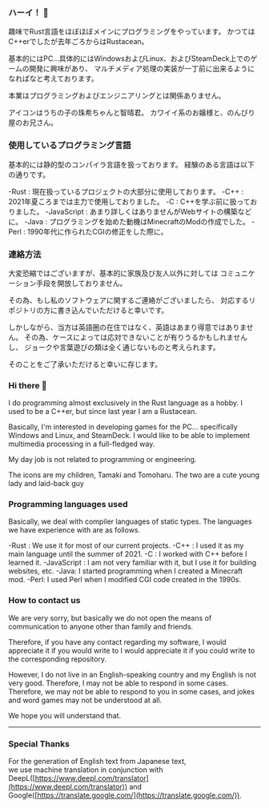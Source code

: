 ### ハーイ！ 👋

趣味でRust言語をほぼほぼメインにプログラミングをやっています。
かつてはC++erでしたが去年ごろからはRustacean。

基本的にはPC…具体的にはWindowsおよびLinux、およびSteamDeck上でのゲームの開発に興味があり、
マルチメディア処理の実装が一丁前に出来るようになればなと考えております。

本業はプログラミングおよびエンジニアリングとは関係ありません。

アイコンはうちの子の珠希ちゃんと智晴君。
カワイイ系のお嬢様と、のんびり屋のお兄さん。


### 使用しているプログラミング言語

基本的には静的型のコンパイラ言語を扱っております。
経験のある言語は以下の通りです。

-Rust : 現在扱っているプロジェクトの大部分に使用しております。
-C++ : 2021年夏ころまでは主力で使用しておりました。
-C : C++を学ぶ前に扱っておりました。
-JavaScript : あまり詳しくはありませんがWebサイトの構築などに。
-Java : プログラミングを始めた動機はMinecraftのModの作成でした。
-Perl : 1990年代に作られたCGIの修正をした際に。


### 連絡方法

大変恐縮ではございますが、基本的に家族及び友人以外に対しては
コミュニケーション手段を開放しておりません。

その為、もし私のソフトウェアに関するご連絡がございましたら、
対応するリポジトリの方に書き込んでいただけると幸いです。

しかしながら、当方は英語圏の在住ではなく、英語はあまり得意ではありません。
その為、ケースによっては応対できないことが有りうるかもしれませんし、
ジョークや言葉遊びの類は全く通じないものと考えられます。

そのことをご了承いただけると幸いに存じます。


### Hi there 👋

I do programming almost exclusively in the Rust language as a hobby.
I used to be a C++er, but since last year I am a Rustacean.

Basically, I'm interested in developing games for the PC... specifically Windows and Linux, and SteamDeck.
I would like to be able to implement multimedia processing in a full-fledged way.

My day job is not related to programming or engineering.

The icons are my children, Tamaki and Tomoharu.
The two are a cute young lady and laid-back guy


### Programming languages used

Basically, we deal with compiler languages of static types.
The languages we have experience with are as follows.

-Rust : We use it for most of our current projects.
-C++ : I used it as my main language until the summer of 2021.
-C : I worked with C++ before I learned it.
-JavaScript : I am not very familiar with it, but I use it for building websites, etc.
-Java: I started programming when I created a Minecraft mod.
-Perl: I used Perl when I modified CGI code created in the 1990s.


### How to contact us

We are very sorry, but basically we do not open the means of communication to anyone other than family and friends.

Therefore, if you have any contact regarding my software, I would appreciate it if you would write to
I would appreciate it if you could write to the corresponding repository.

However, I do not live in an English-speaking country and my English is not very good.
Therefore, I may not be able to respond in some cases.
Therefore, we may not be able to respond to you in some cases, and jokes and word games may not be understood at all.

We hope you will understand that.

---

### Special Thanks

For the generation of English text from Japanese text,  
we use machine translation in conjunction with DeepL([https://www.deepl.com/translator](https://www.deepl.com/translator)) and Google([https://translate.google.com/](https://translate.google.com/)).

<!--
**TunamayoDX4/TunamayoDX4** is a ✨ _special_ ✨ repository because its `README.md` (this file) appears on your GitHub profile.

Here are some ideas to get you started:

- 🔭 I’m currently working on ...
- 🌱 I’m currently learning ...
- 👯 I’m looking to collaborate on ...
- 🤔 I’m looking for help with ...
- 💬 Ask me about ...
- 📫 How to reach me: ...
- 😄 Pronouns: ...
- ⚡ Fun fact: ...
-->
